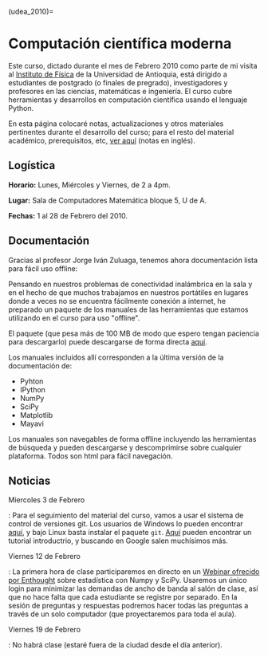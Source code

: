 (udea_2010)=
# Computación científica moderna

Este curso, dictado durante el mes de Febrero 2010 como parte de mi visita al [Instituto de Física](http://fisica.udea.edu.co) de la Universidad de Antioquia, está dirigido a estudiantes de postgrado (o finales de pregrado), investigadores y profesores en las ciencias, matemáticas e ingeniería. El curso cubre herramientas y desarrollos en computación científica usando el lenguaje Python. 

En esta página colocaré notas, actualizaciones y otros materiales pertinentes durante el desarrollo del curso; para el resto del material académico, prerequisitos, etc, [ver aquí](#scicomp_course) (notas en inglés). 
## Logística

**Horario:** Lunes, Miércoles y Viernes, de 2 a 4pm.

**Lugar:** Sala de Computadores Matemática bloque 5, U de A.

**Fechas:** 1 al 28 de Febrero del 2010.

## Documentación

Gracias al profesor Jorge Iván Zuluaga, tenemos ahora documentación
lista para fácil uso offline:

Pensando en nuestros problemas de conectividad inalámbrica en la sala y
en el hecho de que muchos trabajamos en nuestros portátiles en lugares
donde a veces no se encuentra fácilmente conexión a internet, he
preparado un paquete de los manuales de las herramientas que estamos
utilizando en el curso para uso \"offline\".

El paquete (que pesa más de 100 MB de modo que espero tengan paciencia
para descargarlo) puede descargarse de forma directa
[aquí](http://urania.udea.edu.co/sites/facom2.0/pages/facom.rs/files/facomnc5e4/Documentacion/python-offline-manuals.tar.bz2).

Los manuales incluidos allí corresponden a la última versión de la
documentación de:

- Pyhton
- IPython
- NumPy
- SciPy
- Matplotlib
- Mayavi

Los manuales son navegables de forma offline incluyendo las herramientas
de búsqueda y pueden descargarse y descomprimirse sobre cualquier
plataforma. Todos son html para fácil navegación.

## Noticias

Miercoles 3 de Febrero

:   Para el seguimiento del material del curso, vamos a usar el sistema
    de control de versiones git. Los usuarios de Windows lo pueden
    encontrar
    [aquí](http://code.google.com/p/msysgit/wiki/InstallMSysGit), y bajo
    Linux basta instalar el paquete `git`.
    [Aquí](https://services.github.com/training/) pueden encontrar un
    tutorial introductrio, y buscando en Google salen muchísimos más.

Viernes 12 de Febrero

:   La primera hora de clase participaremos en directo en un [Webinar
    ofrecido por
    Enthought](http://www.enthought.com/training/webinars.php) sobre
    estadística con Numpy y SciPy. Usaremos un único login para
    minimizar las demandas de ancho de banda al salón de clase, así que
    no hace falta que cada estudiante se registre por separado. En la
    sesión de preguntas y respuestas podremos hacer todas las preguntas
    a través de un solo computador (que proyectaremos para toda el
    aula).


Viernes 19 de Febrero

:   No habrá clase (estaré fuera de la ciudad desde el día anterior).
